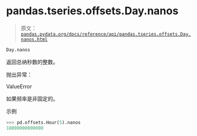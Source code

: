 # pandas.tseries.offsets.Day.nanos

> 原文：[`pandas.pydata.org/docs/reference/api/pandas.tseries.offsets.Day.nanos.html`](https://pandas.pydata.org/docs/reference/api/pandas.tseries.offsets.Day.nanos.html)

```py
Day.nanos
```

返回总纳秒数的整数。

抛出异常：

ValueError

如果频率是非固定的。

示例

```py
>>> pd.offsets.Hour(5).nanos
18000000000000 
```
